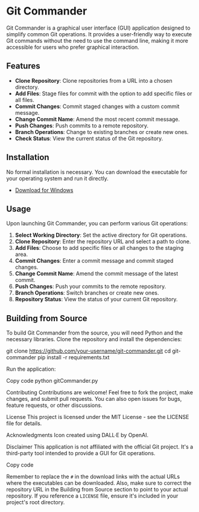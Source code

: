 # Git Commander

Git Commander is a graphical user interface (GUI) application designed to simplify common Git operations. It provides a user-friendly way to execute Git commands without the need to use the command line, making it more accessible for users who prefer graphical interaction.

## Features

- **Clone Repository**: Clone repositories from a URL into a chosen directory.
- **Add Files**: Stage files for commit with the option to add specific files or all files.
- **Commit Changes**: Commit staged changes with a custom commit message.
- **Change Commit Name**: Amend the most recent commit message.
- **Push Changes**: Push commits to a remote repository.
- **Branch Operations**: Change to existing branches or create new ones.
- **Check Status**: View the current status of the Git repository.

## Installation

No formal installation is necessary. You can download the executable for your operating system and run it directly.

- [Download for Windows](#)


## Usage

Upon launching Git Commander, you can perform various Git operations:

1. **Select Working Directory**: Set the active directory for Git operations.
2. **Clone Repository**: Enter the repository URL and select a path to clone.
3. **Add Files**: Choose to add specific files or all changes to the staging area.
4. **Commit Changes**: Enter a commit message and commit staged changes.
5. **Change Commit Name**: Amend the commit message of the latest commit.
6. **Push Changes**: Push your commits to the remote repository.
7. **Branch Operations**: Switch branches or create new ones.
8. **Repository Status**: View the status of your current Git repository.

## Building from Source

To build Git Commander from the source, you will need Python and the necessary libraries. Clone the repository and install the dependencies:

git clone https://github.com/your-username/git-commander.git
cd git-commander
pip install -r requirements.txt

Run the application:

Copy code
python gitCommander.py

Contributing
Contributions are welcome! Feel free to fork the project, make changes, and submit pull requests. You can also open issues for bugs, feature requests, or other discussions.

License
This project is licensed under the MIT License - see the LICENSE file for details.

Acknowledgments
Icon created using DALL·E by OpenAI.

Disclaimer
This application is not affiliated with the official Git project. It's a third-party tool intended to provide a GUI for Git operations.

Copy code

Remember to replace the `#` in the download links with the actual URLs where the executables can be downloaded. Also, make sure to correct the repository URL in the Building from Source section to point to your actual repository. If you reference a `LICENSE` file, ensure it's included in your project's root directory.





